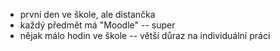 - první den ve škole, ale distančka
- každý předmět má "Moodle" -- super
- nějak málo hodin ve škole -- větší důraz na individuální práci

